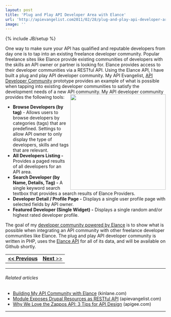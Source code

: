 ```yaml
---
layout: post
title: 'Plug and Play API Developer Area with Elance'
url: 'http://apievangelist.com2011/02/28/plug-and-play-api-developer-area-with-elance/'
image: ''
---
```

{% include JB/setup %}
One way to make sure your API has qualified and reputable developers from day one is to tap into an existing freelance developer community.
Popular freelance sites like Elance provide existing communities of developers with the skills an API owner or partner is looking for.
Elance provides access to their developer communities via a RESTful API.
Using the Elance API, I have built a plug and play API developer community.
My API Evangelist, <a title="Elance API Developer Community" href="http://elance.apievangelist.com/" target="_blank">API Developer Community</a> prototype provides an example of what is possible when tapping into existing developer communities to satisfy the development needs of a new API community.
My API developer community provides the following tools:<img src="http://kinlane-productions.s3.amazonaws.com/elance/elance-api-developer-area-screenshot.png"  width="300" align="right" />
<ul >
     <li>
          <strong>Browse Developers (by tag)</strong> - Allows users to browse developers by categories (tags) that are predefined. Settings to allow API owner to only display the type of developers, skills and tags that are relevant.
     </li>
     <li>
          <strong>All Developers Listing -</strong> Provides a paged results of all developers for an API area.
     </li>
     <li>
          <strong>Search Developer (by Name, Details, Tag) -</strong> A single keyword search textbox that provides a search results of Elance Providers.
     </li>
     <li>
          <strong>Developer Detail / Profile Page -</strong> Displays a single user profile page with selected fields by API owner.
     </li>
     <li>
          <strong>Featured Developer (Single Widget) -</strong> Displays a single random and/or highest rated developer profile.
     </li>
</ul>The goal of my <a title="Elance API Developer Community" href="http://elance.apievangelist.com/" target="_blank">developer community powered by Elance</a> is to show what is possible when integrating an API community with other freelance developer communities like Elance.
The plug and play API developer community is written in PHP, uses the <a title="Elance API" href="http://www.elance.com/p/api" target="_blank">Elance API</a> for all of its data, and will be available on Github shortly.
<table cellspacing="5" cellpadding="5" width="100%">
     <tbody>
          <tr>
               <td align="left">
                    <strong><strong><a title="Provide High Quality, Professional API Developers with Elance" href="http://blog.apievangelist.com/2011/02/28/provide-high-quality-professional-api-developers-with-elance/" target="_blank">&lt;&lt; Previous</a></strong></strong>
               </td>
               <td align="right">
                    <a title="Develop an Elance Skills Test for Your API Area" href="http://blog.apievangelist.com/2011/02/28/develop-an-elance-skills-test-for-your-api-area/" target="_blank"><strong>Next</strong> &gt;&gt;</a>
               </td>
          </tr>
     </tbody>
</table>

<hr />

<h6 >
     Related articles
</h6>
<ul >
     <li >
          <a href="http://www.kinlane.com/2011/01/building-my-api-community-with-elance/">Building My API Community with Elance</a> (kinlane.com)
     </li>
     <li >
          <a href="http://blog.apievangelist.com/2011/01/29/360/">Module Exposes Drupal Resources as RESTful API</a> (apievangelist.com)
     </li>
     <li >
          <a href="http://blog.apigee.com/apigee_blog/detail/api_design_zappos/">Why We Love the Zappos API: 3 Tips for API Design</a> (apigee.com)
     </li>
</ul>

<hr />
